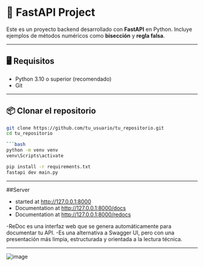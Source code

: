 # 🚀 FastAPI Project

Este es un proyecto backend desarrollado con **FastAPI** en Python. Incluye ejemplos de métodos numéricos como **bisección** y **regla falsa**.

---

## 🖥️ Requisitos

- Python 3.10 o superior (recomendado)
- Git

---

## 📦 Clonar el repositorio

```bash
git clone https://github.com/tu_usuario/tu_repositorio.git
cd tu_repositorio

```bash
python -m venv venv
venv\Scripts\activate

pip install -r requirements.txt
fastapi dev main.py
```

---

##Server 
- started at http://127.0.0.1:8000
- Documentation at http://127.0.0.1:8000/docs
- Documentation at http://127.0.0.1:8000/redocs

-ReDoc es una interfaz web que se genera automáticamente para documentar tu API. 
-Es una alternativa a Swagger UI, pero con una presentación más limpia, estructurada y orientada a la lectura técnica.

---
![image](https://github.com/user-attachments/assets/4116ff80-9e43-4e7e-9592-6dd6f44b1534)

